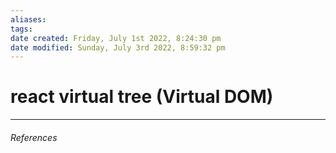 ```yaml
---
aliases: 
tags: 
date created: Friday, July 1st 2022, 8:24:30 pm
date modified: Sunday, July 3rd 2022, 8:59:32 pm
---
```


# react virtual tree (Virtual DOM)

---

###### References
